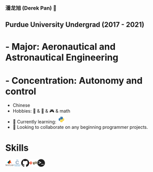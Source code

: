### 潘龙旭 (Derek Pan) 👋
## Purdue University Undergrad (2017 - 2021)
# - Major: Aeronautical and Astronautical Engineering
# - Concentration: Autonomy and control


- Chinese
- Hobbies:
    🎸 & 🏀 & 🎮 & math
- 🌱 Currently learning: 
    <img alt="Python" height="25" src = "Images/python.png">
- 👯 Looking to collaborate on any beginning programmer projects.

# Skills
<img align="left" alt="Matlab" height="25" src="Images/Matlab.png">
<img align="left" alt="C" height="25" src="Images/c.png">
<img align="left" alt="C" height="25" src="Images/github.png">
<img align="left" alt="C" height="25" src="Images/git.png">
<img align="left" alt="C" height="25" src="Images/terminal.png">
